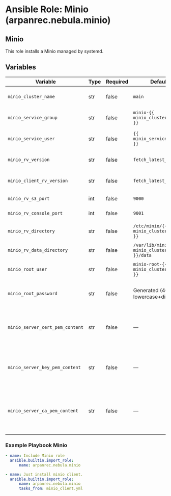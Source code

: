 # Ansible Role: Minio (arpanrec.nebula.minio)

## Minio

This role installs a Minio managed by systemd.

## Variables

| Variable                        | Type | Required | Default                                        | Description                                                           |
| ------------------------------- | ---- | -------- | ---------------------------------------------- | --------------------------------------------------------------------- |
| `minio_cluster_name`            | str  | false    | `main`                                         | Isolated MinIO instance name.                                         |
| `minio_service_group`           | str  | false    | `minio-{{ minio_cluster_name }}`               | System group that owns the MinIO service.                             |
| `minio_service_user`            | str  | false    | `{{ minio_service_group }}`                    | System user that runs the MinIO service.                              |
| `minio_rv_version`              | str  | false    | `fetch_latest_version`                         | MinIO server version to install.                                      |
| `minio_client_rv_version`       | str  | false    | `fetch_latest_version`                         | MinIO client (mc) version to install.                                 |
| `minio_rv_s3_port`              | int  | false    | `9000`                                         | S3 API listening port.                                                |
| `minio_rv_console_port`         | int  | false    | `9001`                                         | MinIO web console port.                                               |
| `minio_rv_directory`            | str  | false    | `/etc/minio/{{ minio_cluster_name }}`          | Configuration directory path.                                         |
| `minio_rv_data_directory`       | str  | false    | `/var/lib/minio/{{ minio_cluster_name }}/data` | Data directory path.                                                  |
| `minio_root_user`               | str  | false    | `minio-root-{{ minio_cluster_name }}`          | Root access key/username for MinIO.                                   |
| `minio_root_password`           | str  | false    | Generated (40 chars, lowercase+digits)         | Root secret key/password; generated at runtime.                       |
| `minio_server_cert_pem_content` | str  | false    | —                                              | PEM-encoded server certificate for TLS (set if TLS enabled).          |
| `minio_server_key_pem_content`  | str  | false    | —                                              | PEM-encoded server private key for TLS (set if TLS enabled).          |
| `minio_server_ca_pem_content`   | str  | false    | —                                              | PEM-encoded CA bundle for TLS trust chain (optional, for custom CAs). |

### Example Playbook Minio

```yaml
- name: Include Minio role
  ansible.builtin.import_role:
      name: arpanrec.nebula.minio
```

```yaml
- name: Just install minio client.
  ansible.builtin.import_role:
      name: arpanrec.nebula.minio
      tasks_from: minio_client.yml
```
